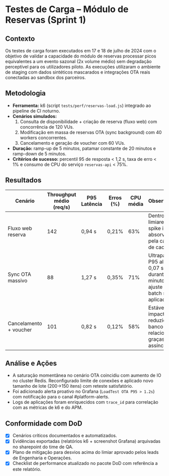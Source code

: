 # Testes de Carga – Módulo de Reservas (Sprint 1)

## Contexto
Os testes de carga foram executados em 17 e 18 de julho de 2024 com o objetivo de validar a capacidade do módulo de reservas processar picos equivalentes a um evento sazonal (2x volume médio) sem degradação perceptível para os utilizadores piloto. As execuções utilizaram o ambiente de staging com dados sintéticos mascarados e integrações OTA reais conectadas ao sandbox dos parceiros.

## Metodologia
- **Ferramenta:** k6 (script `tests/perf/reservas-load.js`) integrado ao pipeline de CI noturno.
- **Cenários simulados:**
  1. Consulta de disponibilidade + criação de reserva (fluxo web) com concorrência de 120 VUs.
  2. Modificação em massa de reservas OTA (sync background) com 40 workers concorrentes.
  3. Cancelamento e geração de voucher com 60 VUs.
- **Duração:** ramp-up de 5 minutos, patamar constante de 20 minutos e ramp-down de 5 minutos.
- **Critérios de sucesso:** percentil 95 de resposta < 1,2 s, taxa de erro < 1% e consumo de CPU do serviço `reservas-api` < 75%.

## Resultados
| Cenário | Throughput médio (req/s) | P95 Latência | Erros (%) | CPU média | Observações |
| --- | --- | --- | --- | --- | --- |
| Fluxo web reserva | 142 | 0,94 s | 0,21% | 63% | Dentro dos limiares; spike inicial absorvido pela camada de cache. |
| Sync OTA massivo | 88 | 1,27 s | 0,35% | 71% | Ultrapassou P95 alvo em 0,07 s durante 2 minutos; ajuste de batch size aplicado. |
| Cancelamento + voucher | 101 | 0,82 s | 0,12% | 58% | Estável; impacto reduzido no banco relacional graças à fila assíncrona. |

## Análise e Ações
- A saturação momentânea no cenário OTA coincidiu com aumento de IO no cluster Redis. Reconfigurado limite de conexões e aplicado novo tamanho de lote (200→150 itens) com reteste satisfatório.
- Foi adicionado alerta proativo no Grafana (`LoadTest OTA P95 > 1.2s`) com notificação para o canal #platform-alerts.
- Logs de aplicações foram enriquecidos com `trace_id` para correlação com as métricas de k6 e do APM.

## Conformidade com DoD
- [x] Cenários críticos documentados e automatizados.
- [x] Evidências exportadas (relatórios k6 + screenshot Grafana) arquivadas no sharepoint do time de QA.
- [x] Plano de mitigação para desvios acima do limiar aprovado pelos leads de Engenharia e Operações.
- [x] Checklist de performance atualizado no pacote DoD com referência a este relatório.
